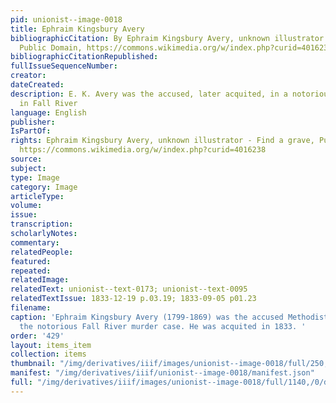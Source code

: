 ```yaml
---
pid: unionist--image-0018
title: Ephraim Kingsbury Avery
bibliographicCitation: By Ephraim Kingsbury Avery, unknown illustrator - Find a grave,
  Public Domain, https://commons.wikimedia.org/w/index.php?curid=4016238
bibliographicCitationRepublished: 
fullIssueSequenceNumber: 
creator: 
dateCreated: 
description: E. K. Avery was the accused, later acquited, in a notorious murder trial
  in Fall River
language: English
publisher: 
IsPartOf: 
rights: Ephraim Kingsbury Avery, unknown illustrator - Find a grave, Public Domain,
  https://commons.wikimedia.org/w/index.php?curid=4016238
source: 
subject: 
type: Image
category: Image
articleType: 
volume: 
issue: 
transcription: 
scholarlyNotes: 
commentary: 
relatedPeople: 
featured: 
repeated: 
relatedImage: 
relatedText: unionist--text-0173; unionist--text-0095
relatedTextIssue: 1833-12-19 p.03.19; 1833-09-05 p01.23
filename: 
caption: 'Ephraim Kingsbury Avery (1799-1869) was the accused Methodist minister in
  the notorious Fall River murder case. He was acquited in 1833. '
order: '429'
layout: items_item
collection: items
thumbnail: "/img/derivatives/iiif/images/unionist--image-0018/full/250,/0/default.jpg"
manifest: "/img/derivatives/iiif/unionist--image-0018/manifest.json"
full: "/img/derivatives/iiif/images/unionist--image-0018/full/1140,/0/default.jpg"
---
```

